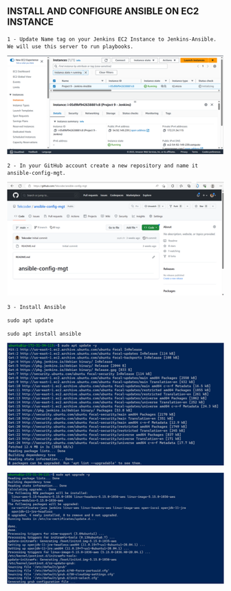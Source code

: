 ## INSTALL AND CONFIGURE ANSIBLE ON EC2 INSTANCE

`1 - Update Name tag on your Jenkins EC2 Instance to Jenkins-Ansible. We will use this server to run playbooks.`

![Jenkins-Ansible-Server](./Images/Jenkins-Ansible-Server.png)

`2 - In your GitHub account create a new repository and name it ansible-config-mgt.`

![Github-repo](./Images/Github-repo.png)

`3 - Install Ansible`

`sudo apt update`

`sudo apt install ansible`

![Apt-Update](./Images/Apt-Update.png)

![Apt-Upgrade](./Images/Apt-Upgrade.png)
